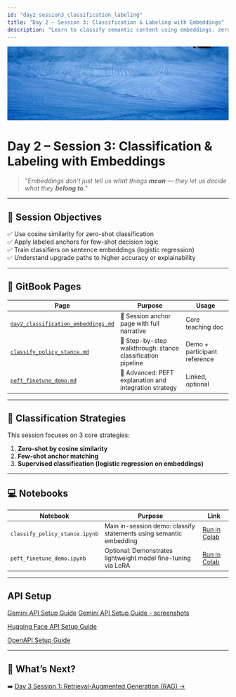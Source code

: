 ```yaml
---
id: "day2_session3_classification_labeling"
title: "Day 2 – Session 3: Classification & Labeling with Embeddings"
description: "Learn to classify semantic content using embeddings, zero-shot similarity, and fine-tuned classifiers"
---
```


![fig_day2_session3_header](../shared_assets/visuals/images/fig_day2_session3_header.png)


# Day 2 – Session 3: Classification & Labeling with Embeddings

> _"Embeddings don’t just tell us what things **mean** — they let us decide what they **belong to**."_  

---

## 🎯 Session Objectives

✅ Use cosine similarity for zero-shot classification  
✅ Apply labeled anchors for few-shot decision logic  
✅ Train classifiers on sentence embeddings (logistic regression)  
✅ Understand upgrade paths to higher accuracy or explainability  

---

## 📘 GitBook Pages

| Page | Purpose | Usage |
|------|---------|--------|
| [`day2_classification_embeddings.md`](../docs/day2/day2_classification_embeddings.md)| 🧭 Session anchor page with full narrative | Core teaching doc |
| [`classify_policy_stance.md`](../docs/day2/classify_policy_stance.md) | 🧠 Step-by-step walkthrough: stance classification pipeline | Demo + participant reference |
| [`peft_finetune_demo.md`](../docs/day2/peft_finetune_demo.md) | 🔬 Advanced: PEFT explanation and integration strategy | Linked, optional |

---

## 🧠 Classification Strategies

This session focuses on 3 core strategies:

1. **Zero-shot by cosine similarity**
2. **Few-shot anchor matching**
3. **Supervised classification (logistic regression on embeddings)**

---

## 💻 Notebooks

| Notebook | Purpose | Link |
|----------|---------|------|
| `classify_policy_stance.ipynb` | Main in-session demo: classify statements using semantic embedding | [Run in Colab](https://colab.research.google.com/github/MariaAise/test/blob/main/classify_policy_stance.ipynb) |
| `peft_finetune_demo.ipynb` | Optional: Demonstrates lightweight model fine-tuning via LoRA | [Run in Colab](https://colab.research.google.com/github/MariaAise/test/blob/main/peft_finetune_demo.ipynb)

---
## API Setup

[Gemini API Setup Guide](Gemini_API_Setup_Guide.md)
[Gemini API Setup Guide - screenshots](using_gemini_api_colab.md)

[Hugging Face API Setup Guide](huggingface_api_setup_colab.md)


[OpenAPI Setup Guide](openai_api_setup_colab.md)

---
## 🔮 What’s Next?

➡️ [Day 3 Session 1: Retrieval-Augmented Generation (RAG) →](dday3s1_schedule.md)